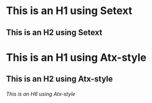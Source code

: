 This is an H1 using Setext
=============

This is an H2 using Setext
-------------

# This is an H1 using Atx-style #

## This is an H2 using Atx-style ##

###### This is an H6 using Atx-style ######
